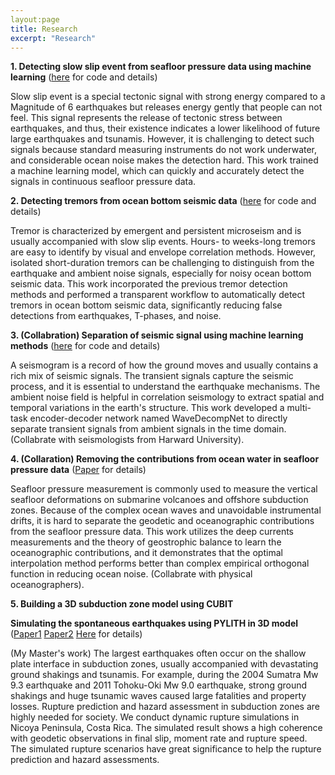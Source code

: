 ```yaml
---
layout:page
title: Research
excerpt: "Research"
---
```


__1. Detecting slow slip event from seafloor pressure data using machine learning__ ([here](https://github.com/bing-he/SSE_detection_using_machine_learning) for code and details)

Slow slip event is a special tectonic signal with strong energy compared to a Magnitude of 6 earthquakes but releases energy gently that people can not feel. This signal represents the release of tectonic stress between earthquakes, and thus, their existence indicates a lower likelihood of future large earthquakes and tsunamis. However, it is challenging to detect such signals because standard measuring instruments do not work underwater, and considerable ocean noise makes the detection hard. This work trained a machine learning model, which can quickly and accurately detect the signals in continuous seafloor pressure data.

__2. Detecting tremors from ocean bottom seismic data__ ([here](https://github.com/bing-he/Tremor_detection) for code and details)

Tremor is characterized by emergent and persistent microseism and is usually accompanied with slow slip events. Hours- to weeks-long tremors are easy to identify by visual and envelope correlation methods. However, isolated short-duration tremors can be challenging to distinguish from the earthquake and ambient noise signals, especially for noisy ocean bottom seismic data. This work incorporated the previous tremor detection methods and performed a transparent workflow to automatically detect tremors in ocean bottom seismic data, significantly reducing false detections from earthquakes, T-phases, and noise. 

__3. (Collabration) Separation of seismic signal using machine learning methods__ ([here](https://github.com/yinjiuxun/WaveDecompNet) for code and details)

A seismogram is a record of how the ground moves and usually contains a rich mix of seismic signals. The transient signals capture the seismic process, and it is essential to understand the earthquake mechanisms. The ambient noise field is helpful in correlation seismology to extract spatial and temporal variations in the earth's structure. This work developed a multi-task encoder-decoder network named WaveDecompNet to directly separate transient signals from ambient signals in the time domain. (Collabrate with seismologists from Harward University).

__4. (Collaration) Removing the contributions from ocean water in seafloor pressure data__ ([Paper](https://agupubs.onlinelibrary.wiley.com/doi/full/10.1029/2020JB020065?casa_token=pm7yaa0JfL8AAAAA%3AN08nZQ5zYyyHFUU_PJWF3w8OX_8L2WynfDoox1YTn4kTTR2n9PQowsDSsobhubJXpA4ZTAkzgt7wA-Y) for details)

Seafloor pressure measurement is commonly used to measure the vertical seafloor deformations on submarine volcanoes and offshore subduction zones. Because of the complex ocean waves and unavoidable instrumental drifts, it is hard to separate the geodetic and oceanographic contributions from the seafloor pressure data. This work utilizes the deep currents measurements and the theory of geostrophic balance to learn the oceanographic contributions, and it demonstrates that the optimal interpolation method performs better than complex empirical orthogonal function in reducing ocean noise. (Collabrate with physical oceanographers). 

__5. Building a 3D subduction zone model using CUBIT__

   __Simulating the spontaneous earthquakes using PYLITH in 3D model__ ([Paper1](https://agupubs.onlinelibrary.wiley.com/doi/10.1029/2019JB017541) [Paper2](https://www.sciencedirect.com/science/article/abs/pii/S0012821X19303000?via%3Dihub) [Here](https://github.com/bing-he/Earthquake_numerical_simulation) for details)

(My Master's work) The largest earthquakes often occur on the shallow plate interface in subduction zones, usually accompanied with devastating ground shakings and tsunamis. For example, during the 2004 Sumatra Mw 9.3 earthquake and 2011 Tohoku-Oki Mw 9.0 earthquake, strong ground shakings and huge tsunamic waves caused large fatalities and property losses. Rupture prediction and hazard assessment in subduction zones are highly needed for society. We conduct dynamic rupture simulations in Nicoya Peninsula, Costa Rica. The simulated result shows a high coherence with geodetic observations in final slip, moment rate and rupture speed. The simulated rupture scenarios have great significance to help the rupture prediction and hazard assessments.
